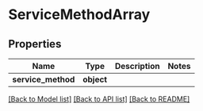 # ServiceMethodArray

## Properties
Name | Type | Description | Notes
------------ | ------------- | ------------- | -------------
**service_method** | **object** |  | 

[[Back to Model list]](../README.md#documentation-for-models) [[Back to API list]](../README.md#documentation-for-api-endpoints) [[Back to README]](../README.md)

